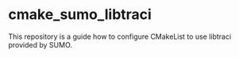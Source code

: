 # cmake_sumo_libtraci
This repository is a guide how to configure CMakeList to use libtraci provided by SUMO.
